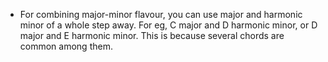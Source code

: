 - For combining major-minor flavour, you can use major and harmonic minor of a whole step away. For eg, C major and D harmonic minor, or D major and E harmonic minor. This is because several chords are common among them. 